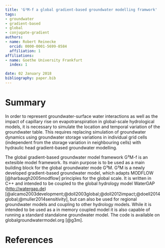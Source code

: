 ```yaml
---
title: 'G³M-f a global gradient-based groundwater modelling framwork'
tags:
- groundwater
- gradient-based
- global
- conjugate-gradient
authors:
- name: Robert Reinecke
  orcid: 0000-0001-5699-8584
  affiliation: 1
affiliations:
- name: Goethe University Frankfurt
  index: 1

date: 02 January 2018
bibliography: paper.bib
---
```


# Summary
In order to represent groundwater-surface water interactions as well as the impact of capillary rise on evapotranspiration in global-scale hydrological models, it is necessary to simulate the location and temporal variation of the groundwater table.
This requires replacing simulation of groundwater dynamics using groundwater storage variations in individual grid cells (independent from the storage variation in neighbouring cells) with hydraulic head gradient-based groundwater modelling.

The global gradient-based groundwater model framework G³M-f is an extesible model framework.
Its main purpose is to be used as a main building block for the global groundwater mode G³M.
G³M is a newly developed gradient-based groundwater model, which adapts MODFLOW [@harbaugh2005modflow] principles for the global scale.
It is written in C++ and intended to be coupled to the global hydrology model WaterGAP (http://watergap.de) [@alcamo2003development;@doll2003global;@doll2012impact;@doell2014global;@muller2014sensitivity], but can also be used for regional groundwater models and coupling to other hydrology models.
While it is intended to be used as a in memory coupled model it is also capable of running a standard standalone groundwater model.
The code is available on globalgroundwatermodel.org [@g3m].

# References
